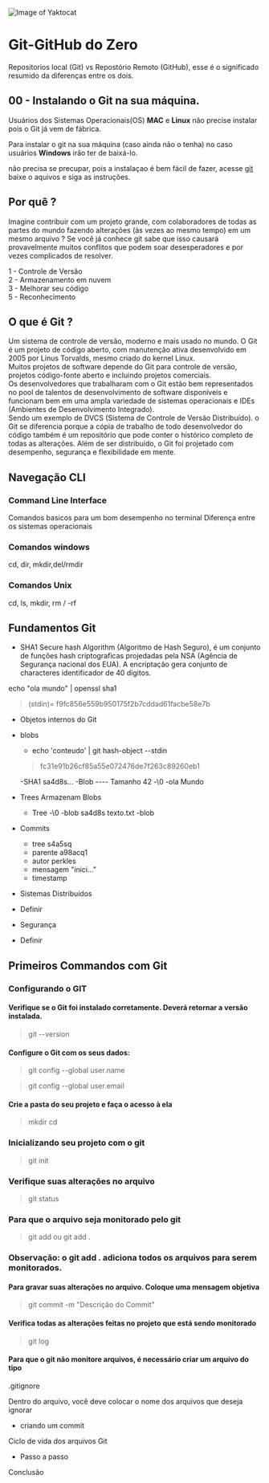 ![Image of Yaktocat](https://res.cloudinary.com/hy4kyit2a/f_auto,fl_lossy,q_70/learn/modules/git-and-git-hub-basics/work-with-the-git-hub-workflow/images/17cdcf6d5135213b505e04eb6c7be614_4-collaborate.png)

# Git-GitHub do Zero

Repositorios local (Git) vs Repostório Remoto (GitHub), esse é o significado resumido da diferenças entre os dois.


## 00 - Instalando o Git na sua máquina.

Usuários dos Sistemas Operacionais(OS) **MAC** e **Linux** não precise instalar pois o Git já vem de fábrica.

Para instalar o git na sua máquina (caso ainda não o tenha) no caso usuários **Windows** irão ter de baixá-lo. 

não precisa se precupar, pois a instalaçao é bem fácil de fazer, acesse [git](https://git-scm.com/) baixe o aquivos e siga as instruções.

 
## Por quê ?

Imagine contribuir com um projeto grande, com colaboradores de todas as partes do mundo fazendo alterações (às vezes ao mesmo tempo) em um mesmo arquivo ? Se você já conhece git sabe que isso causará provavelmente muitos conflitos que podem soar desesperadores e por vezes complicados de resolver.

  1 - Controle de Versão</br>
  2 - Armazenamento em nuvem</br>
  3 - Melhorar seu código</br>
  5 - Reconhecimento</br>

## O que é Git ?

  Um sistema de controle de versão, moderno e mais usado no mundo. O Git é um projeto de código aberto, com manutenção ativa desenvolvido em 2005 por Linus Torvalds,  mesmo criado do kernel Linux.</br>
  Muitos projetos de software depende do Git para controle de versão, projetos código-fonte aberto e incluindo projetos comerciais.</br>
  Os desenvolvedores que trabalharam com o Git estão bem representados no pool de talentos de desenvolvimento de software disponíveis e funcionam bem em uma ampla variedade de sistemas operacionais e IDEs (Ambientes de Desenvolvimento Integrado).</br>
  Sendo um exemplo de DVCS (Sistema de Controle de Versão Distribuído). o Git se diferencia porque a cópia de trabalho de todo desenvolvedor do código também é um repositório que pode conter o histórico completo de todas as alterações.
  Além de ser distribuído, o Git foi projetado com desempenho, segurança e flexibilidade em mente.</br>

 
## Navegação CLI
### Command Line Interface

Comandos basicos para um bom desempenho no terminal
Diferença entre os sistemas operacionais

### Comandos windows
  cd, dir, mkdir,del/rmdir

### Comandos Unix
  cd, ls, mkdir, rm / -rf
  
## Fundamentos Git

- SHA1
Secure hash Algorithm (Algoritmo de Hash Seguro), é um conjunto de funções hash criptograficas projedadas pela NSA (Agência de Segurança nacional dos EUA).
A encriptação gera conjunto de characteres identificador de 40 dígitos.

echo "ola mundo" | openssl sha1
> (stdin)= f9fc856e559b950175f2b7cddad61facbe58e7b

- Objetos internos do Git

 - blobs
   - echo 'conteudo' | git hash-object --stdin
   > fc31e91b26cf85a55e072476de7f263c89260eb1
   
   -SHA1 sa4d8s... 
   -Blob ---- Tamanho 42
   -\0
   -ola Mundo
   
 - Trees
  Armazenam Blobs
   - Tree <tamanho>
   -\0
   -blob sa4d8s texto.txt
   -blob
 
 - Commits
   - tree s4a5sq
   - parente a98acq1
   - autor perkles
   - mensagem "inici..."
   - timestamp

- Sistemas Distribuidos
 - Definir
 - Segurança 
 - Definir
 
## Primeiros Commandos com Git
### Configurando o GIT
#### Verifique se o Git foi instalado corretamente. Deverá retornar a versão instalada.

> git --version

#### Configure o Git com os seus dados:

> git config --global user.name <seu nome>

> git config --global user.email <seu e-mail>

#### Crie a pasta do seu projeto e faça o acesso à ela

>mkdir <nome da pasta> cd <nome da pasta>

### Inicializando seu projeto com o git

> git init

### Verifique suas alterações no arquivo

> git status

### Para que o arquivo seja monitorado pelo git

> git add <nome do arquivo> ou git add .

### Observação: o git add . adiciona todos os arquivos para serem monitorados.

#### Para gravar suas alterações no arquivo. Coloque uma mensagem objetiva

> git commit -m "Descrição do Commit"

#### Verifica todas as alterações feitas no projeto que está sendo monitorado

> git log

#### Para que o git não monitore arquivos, é necessário criar um arquivo do tipo

.gitignore

Dentro do arquivo, você deve colocar o nome dos arquivos que deseja ignorar

   
  - criando um commit
 
 Ciclo de vida dos arquivos Git
  - Passo a passo
 
Conclusão
